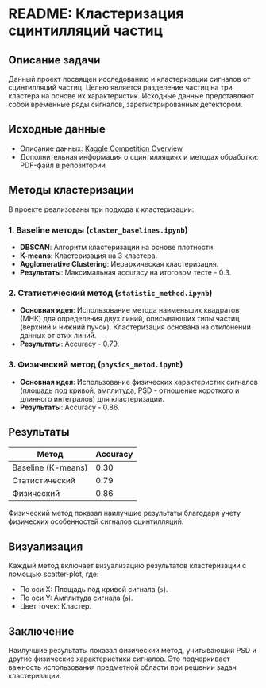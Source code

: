 # README: Кластеризация сцинтилляций частиц

## Описание задачи

Данный проект посвящен исследованию и кластеризации сигналов от сцинтилляций частиц. Целью является разделение частиц на три кластера на основе их характеристик. Исходные данные представляют собой временные ряды сигналов, зарегистрированных детектором.

## Исходные данные

- Описание данных: [Kaggle Competition Overview](https://www.kaggle.com/competitions/signal-types/overview)
- Дополнительная информация о сцинтилляциях и методах обработки: PDF-файл в репозитории

## Методы кластеризации

В проекте реализованы три подхода к кластеризации:

### 1. Baseline методы (`claster_baselines.ipynb`)
- **DBSCAN**: Алгоритм кластеризации на основе плотности.
- **K-means**: Кластеризация на 3 кластера.
- **Agglomerative Clustering**: Иерархическая кластеризация.
- **Результаты**: Максимальная accuracy на итоговом тесте - 0.3.

### 2. Статистический метод (`statistic_method.ipynb`)
- **Основная идея**: Использование метода наименьших квадратов (МНК) для определения двух линий, описывающих типы частиц (верхний и нижний пучок). Кластеризация основана на отклонении данных от этих линий.
- **Результаты**: Accuracy - 0.79.

### 3. Физический метод (`physics_metod.ipynb`)
- **Основная идея**: Использование физических характеристик сигналов (площадь под кривой, амплитуда, PSD - отношение короткого и длинного интегралов) для кластеризации.
- **Результаты**: Accuracy - 0.86.

## Результаты

| Метод               | Accuracy |
|---------------------|----------|
| Baseline (K-means)  | 0.30     |
| Статистический      | 0.79     |
| Физический          | 0.86     |

Физический метод показал наилучшие результаты благодаря учету физических особенностей сигналов сцинтилляций.

## Визуализация

Каждый метод включает визуализацию результатов кластеризации с помощью scatter-plot, где:
- По оси X: Площадь под кривой сигнала (`s`).
- По оси Y: Амплитуда сигнала (`a`).
- Цвет точек: Кластер.

## Заключение

Наилучшие результаты показал физический метод, учитывающий PSD и другие физические характеристики сигналов. Это подчеркивает важность использования предметной области при решении задач кластеризации.
